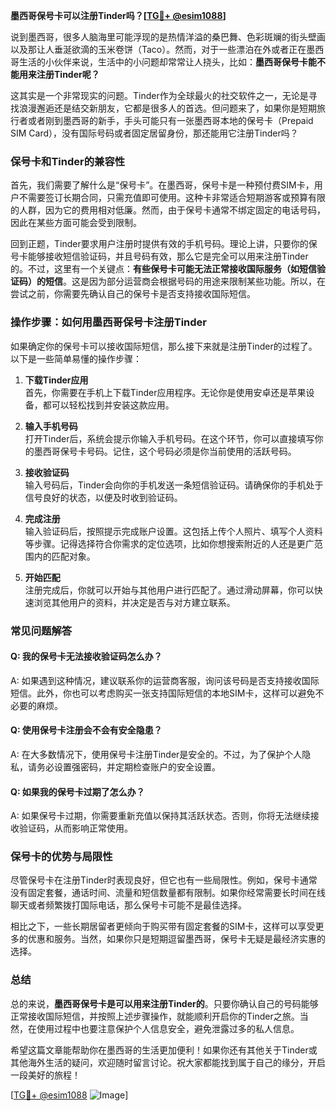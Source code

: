 **墨西哥保号卡可以注册Tinder吗？[[TG💪+ @esim1088](https://t.me/s/esim1088)]**

说到墨西哥，很多人脑海里可能浮现的是热情洋溢的桑巴舞、色彩斑斓的街头壁画以及那让人垂涎欲滴的玉米卷饼（Taco）。然而，对于一些漂泊在外或者正在墨西哥生活的小伙伴来说，生活中的小问题却常常让人挠头，比如：**墨西哥保号卡能不能用来注册Tinder呢？**

这其实是一个非常现实的问题。Tinder作为全球最火的社交软件之一，无论是寻找浪漫邂逅还是结交新朋友，它都是很多人的首选。但问题来了，如果你是短期旅行者或者刚到墨西哥的新手，手头可能只有一张墨西哥本地的保号卡（Prepaid SIM Card），没有国际号码或者固定居留身份，那还能用它注册Tinder吗？

### **保号卡和Tinder的兼容性**

首先，我们需要了解什么是“保号卡”。在墨西哥，保号卡是一种预付费SIM卡，用户不需要签订长期合同，只需充值即可使用。这种卡非常适合短期游客或预算有限的人群，因为它的费用相对低廉。然而，由于保号卡通常不绑定固定的电话号码，因此在某些方面可能会受到限制。

回到正题，Tinder要求用户注册时提供有效的手机号码。理论上讲，只要你的保号卡能够接收短信验证码，并且号码有效，那么它是完全可以用来注册Tinder的。不过，这里有一个关键点：**有些保号卡可能无法正常接收国际服务（如短信验证码）的短信**。这是因为部分运营商会根据号码的用途来限制某些功能。所以，在尝试之前，你需要先确认自己的保号卡是否支持接收国际短信。

### **操作步骤：如何用墨西哥保号卡注册Tinder**

如果确定你的保号卡可以接收国际短信，那么接下来就是注册Tinder的过程了。以下是一些简单易懂的操作步骤：

1. **下载Tinder应用**  
   首先，你需要在手机上下载Tinder应用程序。无论你是使用安卓还是苹果设备，都可以轻松找到并安装这款应用。

2. **输入手机号码**  
   打开Tinder后，系统会提示你输入手机号码。在这个环节，你可以直接填写你的墨西哥保号卡号码。记住，这个号码必须是你当前使用的活跃号码。

3. **接收验证码**  
   输入号码后，Tinder会向你的手机发送一条短信验证码。请确保你的手机处于信号良好的状态，以便及时收到验证码。

4. **完成注册**  
   输入验证码后，按照提示完成账户设置。这包括上传个人照片、填写个人资料等步骤。记得选择符合你需求的定位选项，比如你想搜索附近的人还是更广范围内的匹配对象。

5. **开始匹配**  
   注册完成后，你就可以开始与其他用户进行匹配了。通过滑动屏幕，你可以快速浏览其他用户的资料，并决定是否与对方建立联系。

### **常见问题解答**

#### **Q: 我的保号卡无法接收验证码怎么办？**
A: 如果遇到这种情况，建议联系你的运营商客服，询问该号码是否支持接收国际短信。此外，你也可以考虑购买一张支持国际短信的本地SIM卡，这样可以避免不必要的麻烦。

#### **Q: 使用保号卡注册会不会有安全隐患？**
A: 在大多数情况下，使用保号卡注册Tinder是安全的。不过，为了保护个人隐私，请务必设置强密码，并定期检查账户的安全设置。

#### **Q: 如果我的保号卡过期了怎么办？**
A: 如果保号卡过期，你需要重新充值以保持其活跃状态。否则，你将无法继续接收验证码，从而影响正常使用。

### **保号卡的优势与局限性**

尽管保号卡在注册Tinder时表现良好，但它也有一些局限性。例如，保号卡通常没有固定套餐，通话时间、流量和短信数量都有限制。如果你经常需要长时间在线聊天或者频繁拨打国际电话，那么保号卡可能不是最佳选择。

相比之下，一些长期居留者更倾向于购买带有固定套餐的SIM卡，这样可以享受更多的优惠和服务。当然，如果你只是短期逗留墨西哥，保号卡无疑是最经济实惠的选择。

### **总结**

总的来说，**墨西哥保号卡是可以用来注册Tinder的**。只要你确认自己的号码能够正常接收国际短信，并按照上述步骤操作，就能顺利开启你的Tinder之旅。当然，在使用过程中也要注意保护个人信息安全，避免泄露过多的私人信息。

希望这篇文章能帮助你在墨西哥的生活更加便利！如果你还有其他关于Tinder或其他海外生活的疑问，欢迎随时留言讨论。祝大家都能找到属于自己的缘分，开启一段美好的旅程！

[[TG💪+ @esim1088](https://t.me/s/esim1088) ![Image](https://i.postimg.cc/4NQfJmqS/Snipaste-2025-05-13-00-14-12.png)]